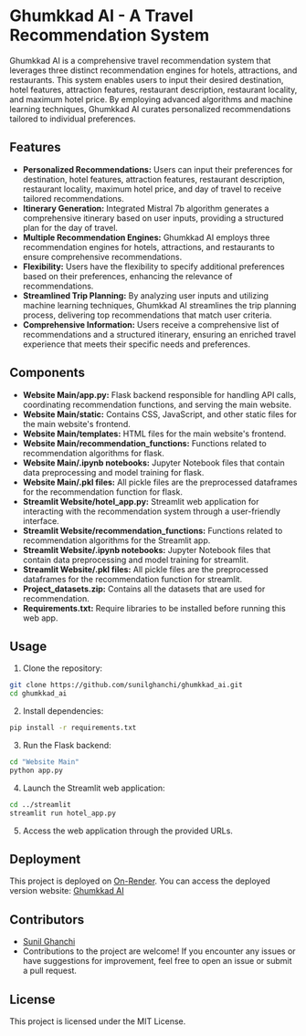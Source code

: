 # Ghumkkad AI - A Travel Recommendation System

Ghumkkad AI is a comprehensive travel recommendation system that leverages three distinct recommendation engines for hotels, attractions, and restaurants. This system enables users to input their desired destination, hotel features, attraction features, restaurant description, restaurant locality, and maximum hotel price. By employing advanced algorithms and machine learning techniques, Ghumkkad AI curates personalized recommendations tailored to individual preferences.

## Features

- **Personalized Recommendations:** Users can input their preferences for destination, hotel features, attraction features, restaurant description, restaurant locality, maximum hotel price, and day of travel to receive tailored recommendations.
- **Itinerary Generation:** Integrated Mistral 7b algorithm generates a comprehensive itinerary based on user inputs, providing a structured plan for the day of travel.
- **Multiple Recommendation Engines:** Ghumkkad AI employs three recommendation engines for hotels, attractions, and restaurants to ensure comprehensive recommendations.
- **Flexibility:** Users have the flexibility to specify additional preferences based on their preferences, enhancing the relevance of recommendations.
- **Streamlined Trip Planning:** By analyzing user inputs and utilizing machine learning techniques, Ghumkkad AI streamlines the trip planning process, delivering top recommendations that match user criteria.
- **Comprehensive Information:** Users receive a comprehensive list of recommendations and a structured itinerary, ensuring an enriched travel experience that meets their specific needs and preferences.

## Components

- **Website Main/app.py:** Flask backend responsible for handling API calls, coordinating recommendation functions, and serving the main website.
- **Website Main/static:** Contains CSS, JavaScript, and other static files for the main website's frontend.
- **Website Main/templates:** HTML files for the main website's frontend.
- **Website Main/recommendation_functions:** Functions related to recommendation algorithms for flask.
- **Website Main/.ipynb notebooks:** Jupyter Notebook files that contain data preprocessing and model training for flask.
- **Website Main/.pkl files:** All pickle files are the preprocessed dataframes for the recommendation function for flask.
- **Streamlit Website/hotel_app.py:** Streamlit web application for interacting with the recommendation system through a user-friendly interface.
- **Streamlit Website/recommendation_functions:** Functions related to recommendation algorithms for the Streamlit app.
- **Streamlit Website/.ipynb notebooks:** Jupyter Notebook files that contain data preprocessing and model training for streamlit.
- **Streamlit Website/.pkl files:** All pickle files are the preprocessed dataframes for the recommendation function for streamlit.
- **Project_datasets.zip:** Contains all the datasets that are used for recommendation.
- **Requirements.txt:** Require libraries to be installed before running this web app. 

## Usage

1. Clone the repository:

```bash
git clone https://github.com/sunilghanchi/ghumkkad_ai.git
cd ghumkkad_ai
```

2. Install dependencies:

```bash
pip install -r requirements.txt
```

3. Run the Flask backend:

```bash
cd "Website Main"
python app.py
```

4. Launch the Streamlit web application:

```bash
cd ../streamlit
streamlit run hotel_app.py
```

5. Access the web application through the provided URLs.

## Deployment

This project is deployed on [On-Render](https://onrender.com/). You can access the deployed version website: [Ghumkkad AI](https://ghumkkad-ai.onrender.com/)

## Contributors

- [Sunil Ghanchi](https://github.com/sunilghanchi)
- Contributions to the project are welcome! If you encounter any issues or have suggestions for improvement, feel free to open an issue or submit a pull request.

## License

This project is licensed under the MIT License.
